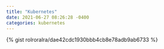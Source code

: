```yaml
---
title: "Kubernetes"
date: 2021-06-27 08:26:28 -0400
categories: kubernetes
---
```


{% gist rolroralra/dae42cdc1930bbb4cb8e78adb9ab6733 %}

[jekyll-docs]: https://jekyllrb.com/docs/home
[jekyll-gh]:   https://github.com/jekyll/jekyll
[jekyll-talk]: https://talk.jekyllrb.com/
